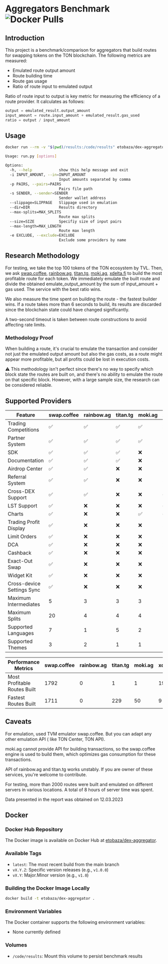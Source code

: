 # Aggregators Benchmark ![Docker Pulls](https://img.shields.io/docker/pulls/etobaza/dex-aggregator) 

## Introduction

This project is a benchmark/comparison for aggregators that build routes for swapping tokens on the TON blockchain.
The following metrics are measured:

- Emulated route output amount
- Route building time
- Route gas usage
- Ratio of route input to emulated output

Ratio of route input to output is key metric for measuring the efficiency of a route provider. It calculates as follows:

```python
output = emulated_result.output_amount
input_amount = route.input_amount + emulated_result.gas_used
ratio = output / input_amount
```

## Usage

```bash
docker run --rm -v "$(pwd)/results:/code/results" etobaza/dex-aggregator python run.py --in 100,1000
```

```bash
Usage: run.py [options]

Options:
  -h, --help            show this help message and exit
  -i INPUT_AMOUNT, --in=INPUT_AMOUNT
                        Input amounts separated by comma
  -p PAIRS, --pairs=PAIRS
                        Pairs file path
  -s SENDER, --sender=SENDER
                        Sender wallet address
  --slippage=SLIPPAGE   Slippage used in emulation
  --dir=DIR             Results directory
  --max-splits=MAX_SPLITS
                        Route max splits
  --size=SIZE           Specifiy size of input pairs
  --max-length=MAX_LENGTH
                        Route max length
  -e EXCLUDE, --exclude=EXCLUDE
                        Exclude some providers by name
```

## Research Methodology

For testing, we take the top 100 tokens of the TON ecosystem by TVL.
Then, we
ask [swap.coffee](https://swap.coffee), [rainbow.ag](https://rainbow.ag), [titan.tg](https://titan.tg), [moki.ag](https://moki.ag), [xdelta.fi](https://xdelta.fi)
to build the most profitable route for each token. We immediately emulate the built route and divide the obtained
emulate_output_amount by the sum of input_amount + gas used. The service with the best ratio wins.

We also measure the time spent on building the route - the fastest builder wins.
If a route takes more than 6 seconds to build, its results are discarded since the blockchain state could have changed
significantly.

A two-second timeout is taken between route constructions to avoid affecting rate limits.

### Methodology Proof

When building a route, it's crucial to emulate the transaction and consider not just the emulated output amount but also
the gas costs, as a route might appear more profitable, but all profits could be lost in execution costs.

⚠️ This methodology isn't perfect since there's no way to specify which block state the routes are built on, and there's
no ability to emulate the route on that specific block. However, with a large sample size, the research can be
considered reliable.

## Supported Providers

| Feature                    | swap.coffee | rainbow.ag | titan.tg | moki.ag | xdelta.fi |
|----------------------------|-------------|------------|----------|---------|-----------|
| Trading Competitions       | ✅           | ✅          | ✅        | ✅       | ❌         |
| Partner System             | ✅           | ✅          | ✅        | ✅       | ❌         |
| SDK                        | ✅           | ✅          | ✅        | ❌       | ❌         |
| Documentation              | ✅           | ✅          | ✅        | ❌       | ❌         |
| Airdrop Center             | ✅           | ✅          | ❌        | ❌       | ❌         |
| Referral System            | ✅           | ✅          | ❌        | ❌       | ❌         |
| Cross-DEX Support          | ✅           | ✅          | ❌        | ❌       | ✅         |
| LST Support                | ✅           | ❌          | ❌        | ❌       | ✅         |
| Charts                     | ✅           | ❌          | ❌        | ✅       | ✅         |
| Trading Profit Display     | ✅           | ❌          | ❌        | ❌       | ❌         |
| Limit Orders               | ✅           | ❌          | ❌        | ❌       | ❌         |
| DCA                        | ✅           | ❌          | ❌        | ❌       | ❌         |
| Cashback                   | ✅           | ❌          | ❌        | ❌       | ❌         |
| Exact-Out Swap             | ✅           | ❌          | ❌        | ❌       | ❌         |
| Widget Kit                 | ✅           | ❌          | ❌        | ❌       | ❌         |
| Cross-device Settings Sync | ✅           | ❌          | ❌        | ❌       | ❌         |
| Maximum Intermediates      | 5           | 3          | 3        | 3       | 3         |
| Maximum Splits             | 20          | 4          | 4        | 4       | 4         |
| Supported Languages        | 7           | 1          | 5        | 2       | 1         |
| Supported Themes           | 3           | 2          | 1        | 1       | 1         |

| Performance Metrics          | swap.coffee | rainbow.ag | titan.tg | moki.ag | xdelta.fi |
|------------------------------|-------------|------------|----------|---------|-----------|
| Most Profitable Routes Built | 1792        | 0          | 1        | 1       | 199       |
| Fastest Routes Built         | 1711        | 0          | 229      | 50      | 9         |

## Caveats

For emulation, used TVM emulator swap.coffee. But you can adapt any other emulation API (
like TON Center, TON API).

moki.ag cannot provide API for building transactions, so the swap.coffee engine is used to build them, which optimizes gas
consumption for these transactions.

API of rainbow.ag and titan.tg works unstably. If you are owner of these services, you're welcome to contribute.

For testing, more than 2000 routes were built and emulated on different servers in various locations. A total of 8
hours of server time was spent.

Data presented in the report was obtained on 12.03.2023

## Docker

### Docker Hub Repository

The Docker image is available on Docker Hub at [etobaza/dex-aggregator](https://hub.docker.com/r/etobaza/dex-aggregator).

### Available Tags

- `latest`: The most recent build from the main branch
- `vX.Y.Z`: Specific version releases (e.g., `v1.0.0`)
- `vX.Y`: Major.Minor version (e.g., `v1.0`)

### Building the Docker Image Locally

```bash
docker build -t etobaza/dex-aggregator .
```

### Environment Variables

The Docker container supports the following environment variables:

- None currently defined

### Volumes

- `/code/results`: Mount this volume to persist benchmark results
